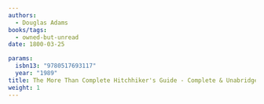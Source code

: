 ```yaml
---
authors:
  - Douglas Adams
books/tags:
  - owned-but-unread
date: 1800-03-25

params:
  isbn13: "9780517693117"
  year: "1989"
title: The More Than Complete Hitchhiker's Guide - Complete & Unabridged
weight: 1
---
```


<!--more-->
